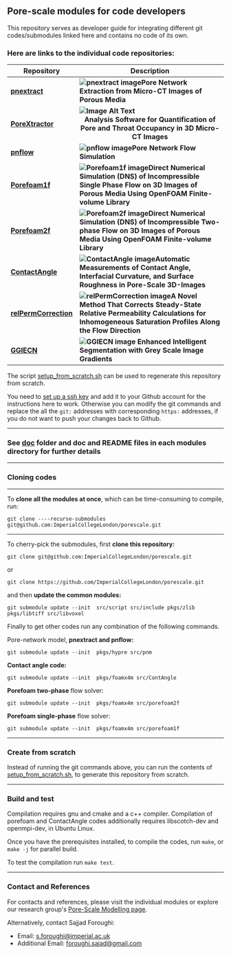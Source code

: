 
## Pore-scale modules for code developers

This repository serves as developer guide for integrating different git 
codes/submodules linked here and contains no code of its own. 
<!--
Here are links to the individual code repositories:

- **[pnextract](https://github.com/ImperialCollegeLondon/pnextract): Pore Network Extraction from micro-CT Images of Porous Media**
- **[pnflow](https://github.com/ImperialCollegeLondon/pnflow): Pore Network Flow Simulation**
- **[Porefoam1f](https://github.com/ImperialCollegeLondon/poreFoam-singlePhase): Direct Numerical Simulation (DNS) of Incompressible Single Phase Flow on 3D Images of Porous Media Using OpenFOAM Finite-volume Library.**
- **[Porefoam2f](https://github.com/ImperialCollegeLondon/porefoam): Direct Numerical Simulation (DNS) of Incompressible Two-phase Flow on 3D Images of Porous Media Using OpenFOAM Finite-volume Library.**
- **[PoreXtractor](https://github.com/ImperialCollegeLondon/poreOccupancyAnalysis): Analysis Software for Quantification of Pore and Throat Occupancy in 3D Micro-CT Images.**
- **[ContactAngle](https://github.com/ImperialCollegeLondon/ContactAngle): Automatic Measurements of Contact Angle, Interfacial Curvature, and Surface Roughness in Pore-Scale 3D-Images**
-->


### **Here are links to the individual code repositories:** ###
 
| Repository | Description |
|------------|-------------|
| **[pnextract](https://github.com/ImperialCollegeLondon/pnextract)** | **![pnextract image](path/to/pnextract_image.png)Pore Network Extraction from Micro-CT Images of Porous Media** |
| **[PoreXtractor](https://github.com/ImperialCollegeLondon/poreOccupancyAnalysis)** | **![Image Alt Text](1698687356786.jpeg) <div align="center">Analysis Software for Quantification of Pore and Throat Occupancy in 3D Micro-CT Images</div>** |
| **[pnflow](https://github.com/ImperialCollegeLondon/pnflow)** | **![pnflow image](readme_resources/pnflow.tif)Pore Network Flow Simulation** |
| **[Porefoam1f](https://github.com/ImperialCollegeLondon/poreFoam-singlePhase)** | **![Porefoam1f image](path/to/Porefoam1f_image.png)Direct Numerical Simulation (DNS) of Incompressible Single Phase Flow on 3D Images of Porous Media Using OpenFOAM Finite-volume Library** |
| **[Porefoam2f](https://github.com/ImperialCollegeLondon/porefoam)** | **![Porefoam2f image](path/to/Porefoam2f_image.png)Direct Numerical Simulation (DNS) of Incompressible Two-phase Flow on 3D Images of Porous Media Using OpenFOAM Finite-volume Library** | 
| **[ContactAngle](https://github.com/ImperialCollegeLondon/ContactAngle)** | **![ContactAngle image](path/to/ContactAngle_image.png)Automatic Measurements of Contact Angle, Interfacial Curvature, and Surface Roughness in Pore-Scale 3D-Images** | 
| **[relPermCorrection](https://github.com/ImperialCollegeLondon/relPermCorrection)** | **![relPermCorrection image](path/to/relPermCorrection_image.png)A Novel Method That Corrects Steady-State Relative Permeability Calculations for Inhomogeneous Saturation Profiles Along the Flow Direction** |
| **[GGIECN](https://github.com/ImperialCollegeLondon/GGIECN)** | **![GGIECN image](path/to/GGIECN.png) Enhanced Intelligent Segmentation with Grey Scale Image Gradients** |
 <!--
### **Here are links to the individual code repositories:** ###
| Repository | **Figure with Caption** |
|------------|-------------------------|
| **[pnextract](https://github.com/ImperialCollegeLondon/pnextract)** | **![pnextract image](1698687356786.jpeg "Pore Network Extraction from micro-CT Images of Porous Media")** |
| **[pnflow](https://github.com/ImperialCollegeLondon/pnflow)** | **![pnflow image](path/to/pnflow_image.png "Pore Network Flow Simulation")** |
| **[Porefoam1f](https://github.com/ImperialCollegeLondon/poreFoam-singlePhase)** | **![Porefoam1f image](path/to/Porefoam1f_image.png "Direct Numerical Simulation (DNS) of Incompressible Single Phase Flow on 3D Images of Porous Media Using OpenFOAM Finite-volume Library")** |
| **[Porefoam2f](https://github.com/ImperialCollegeLondon/porefoam)** | **![Porefoam2f image](path/to/Porefoam2f_image.png "Direct Numerical Simulation (DNS) of Incompressible Two-phase Flow on 3D Images of Porous Media Using OpenFOAM Finite-volume Library")** |
| **[PoreXtractor](https://github.com/ImperialCollegeLondon/poreOccupancyAnalysis)** | **![PoreXtractor image](path/to/PoreXtractor_image.png "Analysis Software for Quantification of Pore and Throat Occupancy in 3D Micro-CT Images")** |
| **[ContactAngle](https://github.com/ImperialCollegeLondon/ContactAngle)** | **![ContactAngle image](path/to/ContactAngle_image.png "Automatic Measurements of Contact Angle, Interfacial Curvature, and Surface Roughness in Pore-Scale 3D-Images")** |

-->


The script [setup_from_scratch.sh](setup_from_scratch.sh) can be used to 
regenerate this repository from scratch. 

You need to 
[set up a ssh key](https://docs.github.com/en/github/authenticating-to-github/connecting-to-github-with-ssh) 
and add it to your Github account for the instructions here to work. 
Otherwise you can modify the git commands and replace the all the `git:` addresses 
with corresponding `https:` addresses, if you do not want to push your changes back 
to Github.


 ----------------------------------------------------------------

### See [doc](doc) folder and doc and README files in each modules directory for further details

 ----------------------------------------------------------------


### Cloning codes

----------------------------------------------------------------

To **clone all the modules at once**, which can be time-consuming to compile, run:

`git clone ----recurse-submodules git@github.com:ImperialCollegeLondon/porescale.git`


----------------------------------------------------------------

To cherry-pick the submodules, first **clone this repository:**

`git clone git@github.com:ImperialCollegeLondon/porescale.git`

or 

`git clone https://github.com/ImperialCollegeLondon/porescale.git`

and then **update the common modules:**

`git submodule update --init  src/script src/include pkgs/zlib pkgs/libtiff src/libvoxel`

Finally to get other codes run any combination of the following commands.



Pore-network model, **pnextract and pnflow:**

`git submodule update --init  pkgs/hypre src/pnm`



**Contact angle code:**

`git submodule update --init  pkgs/foamx4m src/ContAngle`



**Porefoam two-phase** flow solver:

`git submodule update --init  pkgs/foamx4m src/porefoam2f`



**Porefoam single-phase** flow solver:

`git submodule update --init  pkgs/foamx4m src/porefoam1f`


----------------------------------------------------------------

### Create from scratch

Instead of running the git commands above, you can run the contents of 
[setup_from_scratch.sh](setup_from_scratch.sh), to generate this 
repository from scratch.


----------------------------------------------------------------

### Build and test

Compilation requires gnu and cmake and a c++ compiler.  Compilation of porefoam and ContactAngle codes additionally requires libscotch-dev and openmpi-dev, in Ubuntu Linux.

Once you have the prerequisites installed, to compile the codes, run `make`, or `make -j` for parallel build. 

To test the compilation run `make test`.


----------------------------------------------------------------

### Contact and References ###

For contacts and references, please visit the individual modules or explore our research group's [Pore-Scale Modelling page](https://www.imperial.ac.uk/earth-science/research/research-groups/pore-scale-modelling).

Alternatively, contact Sajjad Foroughi:
- Email: s.foroughi@imperial.ac.uk
- Additional Email: foroughi.sajad@gmail.com



